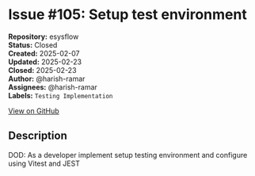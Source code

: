 # Issue #105: Setup test environment

**Repository:** esysflow  
**Status:** Closed  
**Created:** 2025-02-07  
**Updated:** 2025-02-23  
**Closed:** 2025-02-23  
**Author:** @harish-ramar  
**Assignees:** @harish-ramar  
**Labels:** `Testing Implementation`  

[View on GitHub](https://github.com/Simtestlab/esysflow/issues/105)

## Description

DOD: As a developer implement setup testing environment and configure using Vitest and JEST